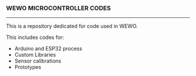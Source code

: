 ### WEWO MICROCONTROLLER CODES
---
This is a repository dedicated for code used in WEWO.

This includes codes for:
- Arduino and ESP32 process
- Custom Libraries
- Sensor calibrations
- Prototypes
